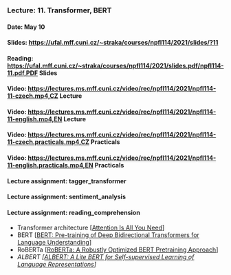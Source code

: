 ### Lecture: 11. Transformer, BERT
#### Date: May 10
#### Slides: https://ufal.mff.cuni.cz/~straka/courses/npfl114/2021/slides/?11
#### Reading: https://ufal.mff.cuni.cz/~straka/courses/npfl114/2021/slides.pdf/npfl114-11.pdf,PDF Slides
#### Video: https://lectures.ms.mff.cuni.cz/video/rec/npfl114/2021/npfl114-11-czech.mp4,CZ Lecture
#### Video: https://lectures.ms.mff.cuni.cz/video/rec/npfl114/2021/npfl114-11-english.mp4,EN Lecture
#### Video: https://lectures.ms.mff.cuni.cz/video/rec/npfl114/2021/npfl114-11-czech.practicals.mp4,CZ Practicals
#### Video: https://lectures.ms.mff.cuni.cz/video/rec/npfl114/2021/npfl114-11-english.practicals.mp4,EN Practicals
#### Lecture assignment: tagger_transformer
#### Lecture assignment: sentiment_analysis
#### Lecture assignment: reading_comprehension

- Transformer architecture [[Attention Is All You Need](https://arxiv.org/abs/1706.03762)]
- BERT [[BERT: Pre-training of Deep Bidirectional Transformers for Language Understanding](https://arxiv.org/abs/1810.04805)]
- RoBERTa [[RoBERTa: A Robustly Optimized BERT Pretraining Approach](https://arxiv.org/abs/1907.11692)]
- _ALBERT [[ALBERT: A Lite BERT for Self-supervised Learning of Language Representations](https://arxiv.org/abs/1909.11942)]_
